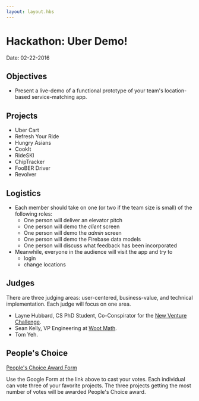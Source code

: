 ```yaml
---
layout: layout.hbs
---
```


# Hackathon: Uber Demo!

Date: 02-22-2016

## Objectives

* Present a live-demo of a functional prototype of your team's location-based service-matching app.

## Projects

* Uber Cart
* Refresh Your Ride
* Hungry Asians
* CookIt
* RideSKI
* ChipTracker
* FooBER Driver
* Revolver

## Logistics

* Each member should take on one (or two if the team size is small)
of the following roles:
  * One person will deliver an elevator pitch
  * One person will demo the _client_ screen
  * One person will demo the _admin_ screen
  * One person will demo the Firebase data models
  * One person will discuss what feedback has been incorporated
* Meanwhile, everyone in the audience will visit the app and try to
  * login
  * change locations

## Judges

There are three judging areas: user-centered, business-value, and technical implementation. Each
judge will focus on one area.

* Layne Hubbard, CS PhD Student, Co-Conspirator for the [New Venture Challenge](http://cunvc.org/).
* Sean Kelly, VP Engineering at [Woot Math](https://www.wootmath.com/).
* Tom Yeh.

## People's Choice

[People's Choice Award Form](http://goo.gl/forms/GNACIvQ45N)

Use the Google Form at the link above to cast your votes.
Each individual can vote three of your favorite projects. The three projects
getting the most number of votes will be awarded People's Choice award.
